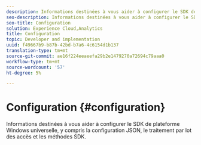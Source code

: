 ```yaml
---
description: Informations destinées à vous aider à configurer le SDK de plateforme Windows universelle, y compris la configuration JSON, le traitement par lot des accès et les méthodes SDK.
seo-description: Informations destinées à vous aider à configurer le SDK de plateforme Windows universelle, y compris la configuration JSON, le traitement par lot des accès et les méthodes SDK.
seo-title: Configuration
solution: Experience Cloud,Analytics
title: Configuration
topic: Developer and implementation
uuid: f49667b9-b87b-42bd-b7a6-4c6154d1b137
translation-type: tm+mt
source-git-commit: ae16f224eeaeefa29b2e1479270a72694c79aaa0
workflow-type: tm+mt
source-wordcount: '57'
ht-degree: 5%

---
```



# Configuration {#configuration}

Informations destinées à vous aider à configurer le SDK de plateforme Windows universelle, y compris la configuration JSON, le traitement par lot des accès et les méthodes SDK.
